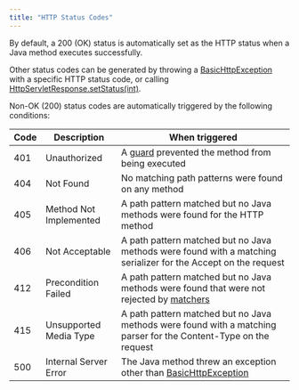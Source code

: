 ```yaml
---
title: "HTTP Status Codes"
---
```


By default, a 200 (OK) status is automatically set as the HTTP status when a Java method executes successfully.

Other status codes can be generated by throwing a [BasicHttpException]({{API_DOCS}}/org/apache/juneau/http/response/BasicHttpException.html) with a specific HTTP status code, or calling [HttpServletResponse.setStatus(int)]({{API_DOCS}}/jakarta/servlet/http/HttpServletResponse.html#setStatus(int)).

Non-OK (200) status codes are automatically triggered by the following conditions:

| Code | Description | When triggered |
|------|-------------|----------------|
| 401 | Unauthorized | A [guard]({{API_DOCS}}/org/apache/juneau/rest/guard/RestGuard.html) prevented the method from being executed |
| 404 | Not Found | No matching path patterns were found on any method |
| 405 | Method Not Implemented | A path pattern matched but no Java methods were found for the HTTP method |
| 406 | Not Acceptable | A path pattern matched but no Java methods were found with a matching serializer for the Accept on the request |
| 412 | Precondition Failed | A path pattern matched but no Java methods were found that were not rejected by [matchers]({{API_DOCS}}/org/apache/juneau/rest/matcher/RestMatcher.html) |
| 415 | Unsupported Media Type | A path pattern matched but no Java methods were found with a matching parser for the Content-Type on the request |
| 500 | Internal Server Error | The Java method threw an exception other than [BasicHttpException]({{API_DOCS}}/org/apache/juneau/http/response/BasicHttpException.html) |
